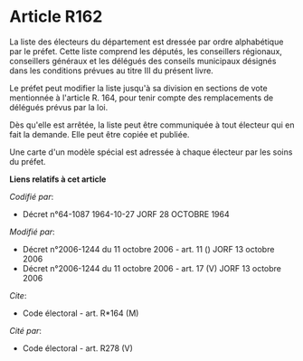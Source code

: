# Article R162

La liste des électeurs du département est dressée par ordre alphabétique par le préfet. Cette liste comprend les députés, les
conseillers régionaux, conseillers généraux et les délégués des conseils municipaux désignés dans les conditions prévues au
titre III du présent livre.

Le préfet peut modifier la liste jusqu'à sa division en sections de vote mentionnée à l'article R. 164, pour tenir compte des
remplacements de délégués prévus par la loi.

Dès qu'elle est arrêtée, la liste peut être communiquée à tout électeur qui en fait la demande. Elle peut être copiée et
publiée.

Une carte d'un modèle spécial est adressée à chaque électeur par les soins du préfet.

**Liens relatifs à cet article**

_Codifié par_:

  - Décret n°64-1087 1964-10-27 JORF 28 OCTOBRE 1964

_Modifié par_:

  - Décret n°2006-1244 du 11 octobre 2006 - art. 11 () JORF 13 octobre 2006
  - Décret n°2006-1244 du 11 octobre 2006 - art. 17 (V) JORF 13 octobre 2006

_Cite_:

  - Code électoral - art. R*164 (M)

_Cité par_:

  - Code électoral - art. R278 (V)
